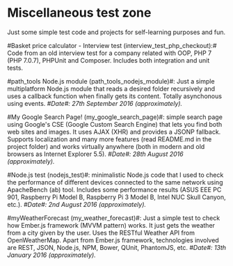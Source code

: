 Miscellaneous test zone 
======================== 

Just some simple test code and projects for self-learning purposes and fun.


#Basket price calculator - Interview test (interview_test_php_checkout):# Code from an old interview test for a company related with OOP, PHP 7 (PHP 7.0.7), PHPUnit and Composer. Includes both integration and unit tests.


#path_tools Node.js module (path_tools_nodejs_module)#: Just a simple multiplatform Node.js module that reads a desired folder recursively and uses a callback function when finally gets its content. Totally asynchonous using events.
*#Date#: 27th September 2016 (approximately).*


#My Google Search Page! (my_google_search_page)#: simple search page using Google's CSE (Google Custom Search Engine) that lets you find both web sites and images. It uses AJAX (XHR) and provides a JSONP fallback. Supports localization and many more features (read README.md in the project folder) and works virtually anywhere (both in modern and old browsers as Internet Explorer 5.5).
*#Date#: 28th August 2016 (approximately).*


#Node.js test (nodejs_test)#: minimalistic Node.js code that I used to check the performance of different devices connected to the same network using ApacheBench (ab) tool. Includes some performance results (ASUS EEE PC 901, Raspberry Pi Model B, Raspberry Pi 3 Model B, Intel NUC Skull Canyon, etc.).
*#Date#: 2nd August 2016 (approximately).*


#myWeatherForecast (my_weather_forecast)#:  Just a simple test to check how Ember.js framework (MVVM pattern) works. It just gets the weather from a city given by the user. Uses the RESTful Weather API from OpenWeatherMap. Apart from Ember.js framework, technologies involved are REST, JSON, Node.js, NPM, Bower, QUnit, PhantomJS, etc.
*#Date#: 13th January 2016 (approximately).*